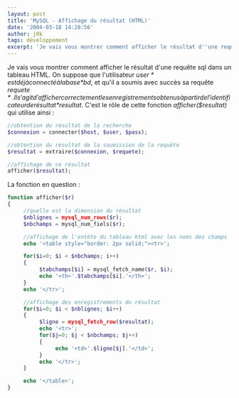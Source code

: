 ```yaml
---
layout: post
title: 'MySQL - Affichage du résultat (HTML)'
date: '2004-03-18 14:28:56'
author: j0k
tags: développement
excerpt: 'Je vais vous montrer comment afficher le résultat d''une requête sql dans un tableau HTML.'
---
```


Je vais vous montrer comment afficher le résultat d'une requête sql dans un tableau HTML.
On suppose que l'utilisateur *$user* est déjà connecté à la base *$bd*, et qu'il a soumis avec succès sa requête *$requete*. Il s'agit d'afficher correctement les enregistrements obtenus à partir de l'identificateur de résultat *$resultat*. C'est le rôle de cette fonction *afficher($resultat)* qui utilise ainsi :

```php
//obtention du résultat de la recherche
$connexion = connecter($host, $user, $pass);

//obtention du résultat de la soumission de la requête
$resultat = extraire($connexion, $requete);

//affichage de ce résultat
afficher($resultat);
```

La fonction en question :

```php
function afficher($r)
{
     //quelle est la dimension du résultat
     $nblignes = mysql_num_rows($r);
     $nbchamps = mysql_num_fiels($r);

     //affichage de l'entête du tableau html avec les noms des champs
     echo '<table style="border: 2px solid;"><tr>';

     for($i=0; $i < $nbchamps; i++)
     {
          $tabchamps[$i] = mysql_fetch_name($r, $i);
          echo '<th>'.$tabchamps[$i].'</th>';
     }
     echo '</tr>';

     //affichage des enregistrements du résultat
     for($i=0; $i < $nblignes; $i++)
     {
          $ligne = mysql_fetch_row($resultat);
          echo '<tr>';
          for($j=0; $j < $nbchamps; $j++)
          {
               echo '<td>'.$ligne[$j].'</td>';
          }
          echo '</tr>';
     }

     echo '</table>';
}
```
